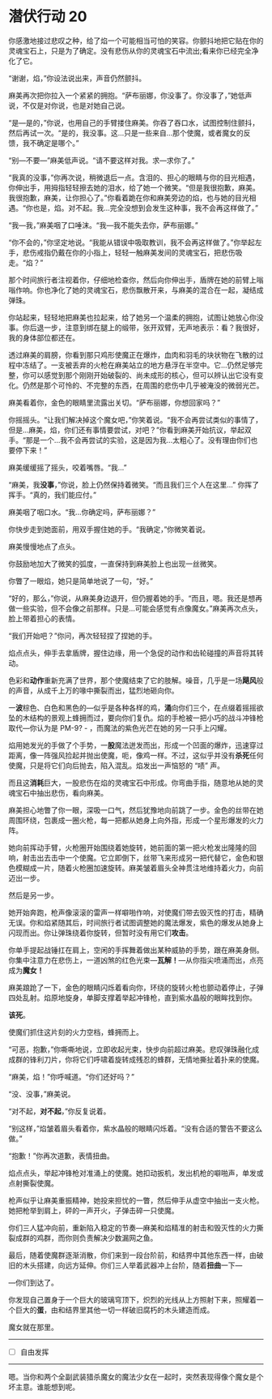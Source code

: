 # 潜伏行动 20

你感激地接过悲叹之种，给了焰一个可能相当可怕的笑容。你颤抖地把它贴在你的灵魂宝石上，只是为了确定。没有悲伤从你的灵魂宝石中流出;看来你已经完全净化了它。

“谢谢，焰，”你设法说出来，声音仍然颤抖。

麻美再次把你拉入一个紧紧的拥抱。“萨布丽娜，你没事了。你没事了，”她低声说，不仅是对你说，也是对她自己说。

“是—是的，”你说，也用自己的手臂搂住麻美。你吞了吞口水，试图控制住颤抖，然后再试一次。“是的，我没事。这...只是一些来自...那个使魔，或者魔女的反馈，我不确定是哪个。”

“别—不要—”麻美低声说。“请不要这样对我。求—求你了。”

“我真的没事，”你再次说，稍微退后一点。含泪的、担心的眼睛与你的目光相遇，你伸出手，用拇指轻轻擦去她的泪水，给了她一个微笑。“但是我很抱歉，麻美。我很抱歉，麻美，让你担心了。”你看着跪在你和麻美旁边的焰，也与她的目光相遇。“你也是，焰。对不起。我...完全没想到会发生这种事，我不会再这样做了。”

“我—我，”麻美咽了口唾沫。“我—我不能失去你，萨布丽娜。”

“你不会的，”你坚定地说。“我能从错误中吸取教训，我不会再这样做了。”你举起左手，悲伤戒指仍戴在你的小指上，轻轻一触麻美发间的灵魂宝石，把悲伤吸走。“焰？”

那个时间旅行者注视着你，仔细地检查你，然后向你伸出手，盾牌在她的前臂上嗡嗡作响。你也净化了她的灵魂宝石，悲伤飘散开来，与麻美的混合在一起，凝结成弹珠。

你站起来，轻轻地把麻美也拉起来，给了她另一个温柔的拥抱，试图让她放心你没事。你后退一步，注意到绑在腿上的缎带，张开双臂，无声地表示：看？我很好，我的身体部位都还在。

透过麻美的肩膀，你看到那只鸡形使魔正在爆炸，血肉和羽毛的块状物在飞散的过程中冻结了。一支被丢弃的火枪在麻美站立的地方悬浮在半空中。它...仍然足够完整，你可以感觉到那个刚刚开始破裂的、尚未成形的核心，但可以辨认出它没有变化。仍然是那个可怜的、不完整的东西，在周围的悲伤中几乎被淹没的微弱光芒。

麻美看着你，金色的眼睛里流露出关切。“萨布丽娜，你想回家吗？”

你摇摇头。“让我们解决掉这个魔女吧，”你笑着说。“我不会再尝试类似的事情了，但是...麻美，焰，你们还有事情要尝试，对吧？”你看到麻美开始抗议，举起双手。“那是一个...我不会再尝试的实验，这是因为我...太粗心了。没有理由你们也要停下来！”

麻美缓缓摇了摇头，咬着嘴唇。“我...”

“麻美，我**没事**，”你说，脸上仍然保持着微笑。“而且我们三个人在这里...” 你挥了挥手。“真的，我们能应付。”

麻美咽了咽口水。“我...你确定吗，萨布丽娜？”

你快步走到她面前，用双手握住她的手。“我确定，”你微笑着说。

麻美慢慢地点了点头。

你鼓励地加大了微笑的弧度，一直保持到麻美脸上也出现一丝微笑。

你瞥了一眼焰，她只是简单地说了一句，“好。”

“好的，那么，”你说，从麻美身边退开，但仍握着她的手。“而且，嗯。我还是想再做一些实验，但不会像之前那样。只是...可能会感觉有点像魔女。”麻美再次点头，脸上带着担心的表情。

“我们开始吧？”你问，再次轻轻捏了捏她的手。

焰点点头，伸手去拿盾牌，握住边缘，用一个急促的动作和齿轮碰撞的声音将其转动。

色彩和**动作**重新充满了世界，那个使魔结束了它的肢解。噪音，几乎是一场**飓风**般的声音，从成千上万的喙中撕裂而出，猛烈地砸向你。

一**波**棕色、白色和黑色的—似乎是各种各样的鸡，**涌**向你们三个，在点缀着摇摇欲坠的木结构的景观上蜂拥而过，要向你们复仇。焰的手枪被一把小巧的战斗冲锋枪取代—你认为是 PM-9? - ，而魔法的紫色光芒在她的另一只手上闪耀。

焰用她发光的手做了个手势，一**股**魔法迸发而出，形成一个凹面的爆炸，迅速穿过距离，像一阵强风捡起并抛出使魔，呃，像鸡一样。不过，这似乎并没有**杀死**任何使魔，只是将它们向后抛去，陷入混乱。焰发出一声恼怒的 “啧” 声。

而且这**消耗**巨大，一股悲伤在焰的灵魂宝石中形成。你弯曲手指，随意地从她的灵魂宝石中抽出悲伤，看向麻美。

麻美担心地瞥了你一眼，深吸一口气，然后犹豫地向前跳了一步。金色的丝带在她周围环绕，包裹成一圈火枪，每一把都从她身上向外指，形成一个星形爆发的火力阵。

她向前挥动手臂，火枪圈开始围绕着她旋转，她前面的第一把火枪发出隆隆的回响，射击出去击中一个使魔。它立即倒下，丝带飞来形成另一把代替它，金色和银色模糊成一片，随着火枪圈加速旋转。麻美皱着眉头全神贯注地维持着火力，向前迈出一步。

然后是另一步。

她开始奔跑，枪声像滚滚的雷声一样噼啪作响，对使魔们带去毁灭性的打击，精确无误。你和焰紧随其后，时间旅行者试图调整她的魔法爆发，紫色的爆发从她身上闪现而出。你让弹珠绕着你旋转，但暂时没有用它们**攻击**。

你单手提起战锤扛在肩上，空闲的手挥舞着做出某种威胁的手势，跟在麻美身侧。你集中注意力在悲伤上，一道凶煞的红色光束—**瓦解！**—从你指尖喷涌而出，点亮成为**魔女！**

麻美踉跄了一下，金色的眼睛闪烁着看向你，环绕的旋转火枪也颤动着停止，子弹四处乱射。焰原地旋身，单脚支撑着举起冲锋枪，直到紫水晶般的眼眸找到你。

**该死**。

使魔们抓住这片刻的火力空档，蜂拥而上。

“可恶，抱歉，”你嘶嘶地说，立即收起光束，快步向前超过麻美。悲叹弹珠融化成成群的锋利刀片，你将它们呼啸着旋转成残忍的蜂群，无情地撕扯着扑来的使魔。

“麻美，焰！”你呼喊道。“你们还好吗？” 

“没、没事，”麻美说。

“对不起，**对不起**，”你反复说着。

“别这样，”焰皱着眉头看着你，紫水晶般的眼睛闪烁着。“没有合适的警告不要这么做。”

“抱歉！”你再次道歉，表情扭曲。

焰点点头，举起冲锋枪对准涌上的使魔。她扣动扳机，发出机枪的噼啪声，单发或点射撕裂使魔。

枪声似乎让麻美重振精神，她投来担忧的一瞥，然后伸手从虚空中抽出一支火枪。她把枪举到肩上，砰的一声开火，子弹击碎一只使魔。

你们三人猛冲向前，重新陷入稳定的节奏—麻美和焰精准的射击和毁灭性的火力撕裂成群的鸡群，而你则负责解决少数漏网之鱼。

最后，随着使魔群逐渐消散，你们来到一段台阶前，和结界中其他东西一样，由破旧的木头搭建，向远方延伸。你们三人举着武器冲上台阶，随着**扭曲**一下—

—你们到达了。

你发现自己置身于一个巨大的玻璃穹顶下，炽烈的光线从上方照射下来，照耀着一个巨大的**蛋**，由和结界里其他一切一样破旧腐朽的木头建造而成。

魔女就在那里。

---

- [ ] 自由发挥

---

嗯。当你和两个全副武装猎杀魔女的魔法少女在一起时，突然表现得像个魔女是个坏主意。谁能想到呢。
